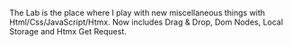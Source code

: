 The Lab is the place where I play with new miscellaneous things with Html/Css/JavaScript/Htmx. Now includes Drag & Drop, Dom Nodes, Local Storage and Htmx Get Request.
